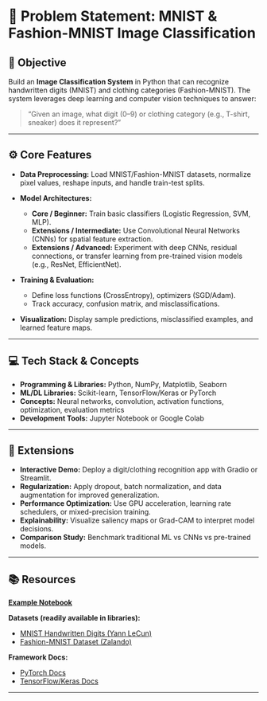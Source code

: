 # 🔢 Problem Statement: MNIST & Fashion-MNIST Image Classification

## 🎯 Objective

Build an **Image Classification System** in Python that can recognize handwritten digits (MNIST) and clothing categories (Fashion-MNIST).
The system leverages deep learning and computer vision techniques to answer:

> “Given an image, what digit (0–9) or clothing category (e.g., T-shirt, sneaker) does it represent?”

---

## ⚙️ Core Features

* **Data Preprocessing:** Load MNIST/Fashion-MNIST datasets, normalize pixel values, reshape inputs, and handle train-test splits.
* **Model Architectures:**

  * **Core / Beginner:** Train basic classifiers (Logistic Regression, SVM, MLP).
  * **Extensions / Intermediate:** Use Convolutional Neural Networks (CNNs) for spatial feature extraction.
  * **Extensions / Advanced:** Experiment with deep CNNs, residual connections, or transfer learning from pre-trained vision models (e.g., ResNet, EfficientNet).
* **Training & Evaluation:**

  * Define loss functions (CrossEntropy), optimizers (SGD/Adam).
  * Track accuracy, confusion matrix, and misclassifications.
* **Visualization:** Display sample predictions, misclassified examples, and learned feature maps.

---

## 💻 Tech Stack & Concepts

* **Programming & Libraries:** Python, NumPy, Matplotlib, Seaborn
* **ML/DL Libraries:** Scikit-learn, TensorFlow/Keras or PyTorch
* **Concepts:** Neural networks, convolution, activation functions, optimization, evaluation metrics
* **Development Tools:** Jupyter Notebook or Google Colab

---

## 🚀 Extensions

* **Interactive Demo:** Deploy a digit/clothing recognition app with Gradio or Streamlit.
* **Regularization:** Apply dropout, batch normalization, and data augmentation for improved generalization.
* **Performance Optimization:** Use GPU acceleration, learning rate schedulers, or mixed-precision training.
* **Explainability:** Visualize saliency maps or Grad-CAM to interpret model decisions.
* **Comparison Study:** Benchmark traditional ML vs CNNs vs pre-trained models.

---

## 📚 Resources

**[Example Notebook](https://colab.research.google.com/drive/1oOcEl_hDSO1L1GH54Ao4HGOJC4y0ZB7c#scrollTo=Vx59lvMX11P3)**

**Datasets (readily available in libraries):**

* [MNIST Handwritten Digits (Yann LeCun)](http://yann.lecun.com/exdb/mnist/)
* [Fashion-MNIST Dataset (Zalando)](https://github.com/zalandoresearch/fashion-mnist)

**Framework Docs:**

* [PyTorch Docs](https://pytorch.org/docs/stable/index.html)
* [TensorFlow/Keras Docs](https://www.tensorflow.org/api_docs)

---
